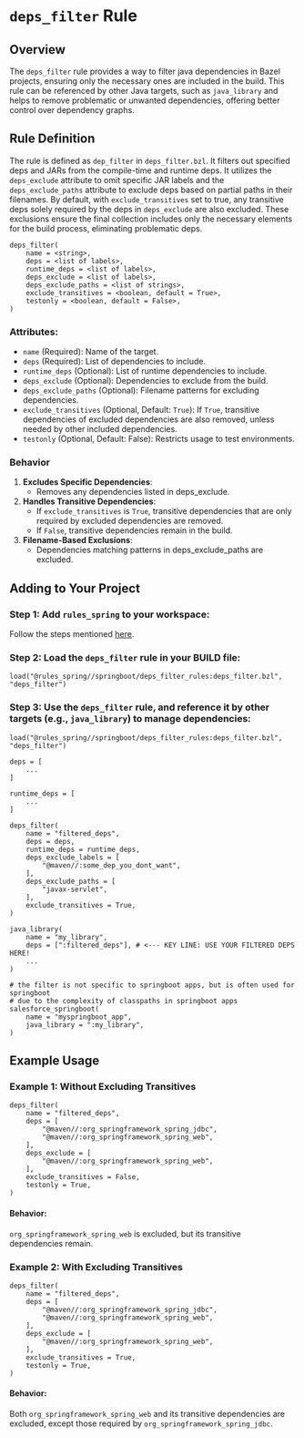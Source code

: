 # `deps_filter` Rule
## Overview
The `deps_filter` rule provides a way to filter java dependencies in Bazel projects, ensuring only the necessary ones 
are included in the build. This rule can be referenced by other Java targets, such as `java_library` and helps to 
remove problematic or unwanted dependencies, offering better control over 
dependency graphs. 

## Rule Definition
The rule is defined as `dep_filter` in `deps_filter.bzl`. It filters out specified deps and JARs from the compile-time and runtime deps. It utilizes the `deps_exclude` attribute to omit specific JAR labels and the `deps_exclude_paths` attribute to exclude deps based on partial paths in their 
filenames. By default, with `exclude_transitives` set to true, any transitive deps solely required by the deps in `deps_exclude` are also excluded. These exclusions ensure the final collection includes only the 
necessary elements for the build process, eliminating problematic deps.

```
deps_filter(
    name = <string>,
    deps = <list of labels>,
    runtime_deps = <list of labels>,
    deps_exclude = <list of labels>,
    deps_exclude_paths = <list of strings>,
    exclude_transitives = <boolean, default = True>,
    testonly = <boolean, default = False>,
)
```

### Attributes:

- `name` (Required): Name of the target.
- `deps` (Required): List of dependencies to include.
- `runtime_deps` (Optional): List of runtime dependencies to include.
- `deps_exclude` (Optional): Dependencies to exclude from the build.
- `deps_exclude_paths` (Optional): Filename patterns for excluding dependencies.
- `exclude_transitives` (Optional, Default: `True`): If `True`, transitive dependencies of excluded dependencies are also removed, unless needed by other included dependencies.
- `testonly` (Optional, Default: False): Restricts usage to test environments.

### Behavior
1. **Excludes Specific Dependencies**:
   - Removes any dependencies listed in deps_exclude.
2. **Handles Transitive Dependencies**:
   - If `exclude_transitives` is `True`, transitive dependencies that are only required by excluded dependencies are removed.
   - If `False`, transitive dependencies remain in the build.
3. **Filename-Based Exclusions**:
   - Dependencies matching patterns in deps_exclude_paths are excluded.

## Adding to Your Project
### Step 1: Add `rules_spring` to your workspace:
Follow the steps mentioned [here](../../README.md#loading-the-spring-rules-in-your-workspace). 

### Step 2: Load the `deps_filter` rule in your BUILD file:
```
load("@rules_spring//springboot/deps_filter_rules:deps_filter.bzl", "deps_filter")
```

### Step 3: Use the `deps_filter` rule, and reference it by other targets (e.g., `java_library`) to manage dependencies:
```
load("@rules_spring//springboot/deps_filter_rules:deps_filter.bzl", "deps_filter")

deps = [
    ...
]

runtime_deps = [
    ...
]

deps_filter(
    name = "filtered_deps",
    deps = deps,
    runtime_deps = runtime_deps,
    deps_exclude_labels = [
        "@maven//:some_dep_you_dont_want",  
    ],
    deps_exclude_paths = [
        "javax-servlet",
    ],
    exclude_transitives = True,
)

java_library(
    name = "my_library",
    deps = [":filtered_deps"], # <--- KEY LINE: USE YOUR FILTERED DEPS HERE!
    ...
)

# the filter is not specific to springboot apps, but is often used for springboot
# due to the complexity of classpaths in springboot apps
salesforce_springboot(
    name = "myspringboot_app",
    java_library = ":my_library",
)

```

## Example Usage
### Example 1: Without Excluding Transitives
```
deps_filter(
    name = "filtered_deps",
    deps = [
        "@maven//:org_springframework_spring_jdbc",
        "@maven//:org_springframework_spring_web",
    ],
    deps_exclude = [
        "@maven//:org_springframework_spring_web",
    ],
    exclude_transitives = False,
    testonly = True,
)
```
#### Behavior:
`org_springframework_spring_web` is excluded, but its transitive dependencies remain.

### Example 2: With Excluding Transitives
```
deps_filter(
    name = "filtered_deps",
    deps = [
        "@maven//:org_springframework_spring_jdbc",
        "@maven//:org_springframework_spring_web",
    ],
    deps_exclude = [
        "@maven//:org_springframework_spring_web",
    ],
    exclude_transitives = True,
    testonly = True,
)
```
#### Behavior:
Both `org_springframework_spring_web` and its transitive dependencies are excluded, except those required by `org_springframework_spring_jdbc`.
